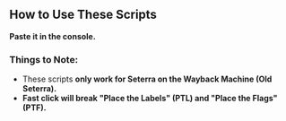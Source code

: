 ##  How to Use These Scripts
**Paste it in the console.**  

### Things to Note:  
- These scripts **only work for Seterra on the Wayback Machine (Old Seterra).**  
- **Fast click will break "Place the Labels" (PTL) and "Place the Flags" (PTF).**  
